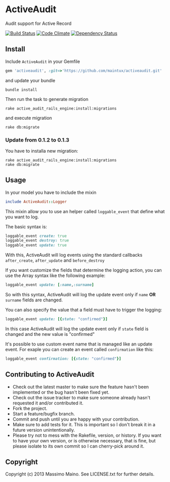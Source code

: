 # ActiveAudit

Audit support for Active Record

[![Build Status](https://travis-ci.org/maintux/activeaudit.png)](https://travis-ci.org/maintux/activeaudit)
[![Code Climate](https://codeclimate.com/github/maintux/activeaudit.png)](https://codeclimate.com/github/maintux/activeaudit)
[![Dependency Status](https://gemnasium.com/maintux/activeaudit.png)](https://gemnasium.com/maintux/activeaudit)

## Install

Include `ActiveAudit` in your Gemfile
```ruby
gem 'activeaudit', :git=>'https://github.com/maintux/activeaudit.git'
```
and update your bundle
```
bundle install
```

Then run the task to generate migration
```
rake active_audit_rails_engine:install:migrations
```
and execute migration
```
rake db:migrate
```

### Update from 0.1.2 to 0.1.3

You have to installa new migration:
```
rake active_audit_rails_engine:install:migrations
rake db:migrate
```

## Usage

In your model you have to include the mixin
```ruby
include ActiveAudit::Logger
```
This mixin allow you to use an helper called `loggable_event` that define what you want to log.

The basic syntax is:
```ruby
loggable_event create: true
loggable_event destroy: true
loggable_event update: true
```
With this, ActiveAudit will log events using the standard callbacks `after_create`, `after_update` and `before_destroy`

If you want customize the fields that determine the logging action, you can use the Array syntax like the following example:
```ruby
loggable_event update: [:name,:surname]
```
So with this syntax, ActiveAudit will log the update event only if `name` __OR__ `surname` fields are changed.

You can also specify the value that a field must have to trigger the logging:
```ruby
loggable_event update: [{state: "confirmed"}]
```
In this case ActiveAudit will log the update event only if `state` field is changed and the new value is "confirmed"

It's possible to use custom event name that is managed like an update event. For exaple you can create an event called `confirmation` like this:
```ruby
loggable_event confirmation: [{state: "confirmed"}]
```

## Contributing to ActiveAudit

* Check out the latest master to make sure the feature hasn't been implemented or the bug hasn't been fixed yet.
* Check out the issue tracker to make sure someone already hasn't requested it and/or contributed it.
* Fork the project.
* Start a feature/bugfix branch.
* Commit and push until you are happy with your contribution.
* Make sure to add tests for it. This is important so I don't break it in a future version unintentionally.
* Please try not to mess with the Rakefile, version, or history. If you want to have your own version, or is otherwise necessary, that is fine, but please isolate to its own commit so I can cherry-pick around it.

## Copyright

Copyright (c) 2013 Massimo Maino. See LICENSE.txt for further details.

